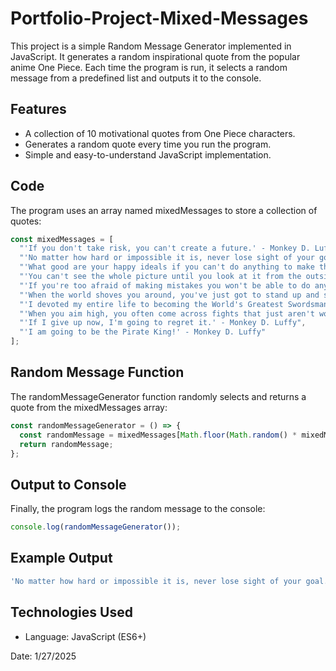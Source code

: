 # Portfolio-Project-Mixed-Messages

This project is a simple Random Message Generator implemented in JavaScript. It generates a random inspirational quote from the popular anime One Piece. Each time the program is run, it selects a random message from a predefined list and outputs it to the console.

## Features

+ A collection of 10 motivational quotes from One Piece characters.
+ Generates a random quote every time you run the program.
+ Simple and easy-to-understand JavaScript implementation.

## Code

The program uses an array named mixedMessages to store a collection of quotes:

```javascript 
const mixedMessages = [
  "'If you don't take risk, you can't create a future.' - Monkey D. Luffy",
  "'No matter how hard or impossible it is, never lose sight of your goal.' - Monkey D. Luffy",
  "'What good are your happy ideals if you can't do anything to make them a reality?' - Crocodile",
  "'You can't see the whole picture until you look at it from the outside.' - Trafalgar Law",
  "'If you're too afraid of making mistakes you won't be able to do anything.' - Sanji",
  "'When the world shoves you around, you've just got to stand up and shove back. It's not like somebody's going to save you if you start babbling excuses!' - Roronoa Zoro",
  "'I devoted my entire life to becoming the World's Greatest Swordsman. I made my choice, so I'm the only one who gets to call me stupid.' - Roronoa Zoro",
  "'When you aim high, you often come across fights that just aren't worth fighting.' - Marshall D. Teach",
  "'If I give up now, I'm going to regret it.' - Monkey D. Luffy",
  "'I am going to be the Pirate King!' - Monkey D. Luffy"
];
```

## Random Message Function

The randomMessageGenerator function randomly selects and returns a quote from the mixedMessages array:

```javascript
const randomMessageGenerator = () => {
  const randomMessage = mixedMessages[Math.floor(Math.random() * mixedMessages.length)];
  return randomMessage;
};
```

## Output to Console

Finally, the program logs the random message to the console:

```javascript
console.log(randomMessageGenerator());
```

## Example Output

```javascript
'No matter how hard or impossible it is, never lose sight of your goal.' - Monkey D. Luffy
```

## Technologies Used

+ Language: JavaScript (ES6+)

Date: 1/27/2025

